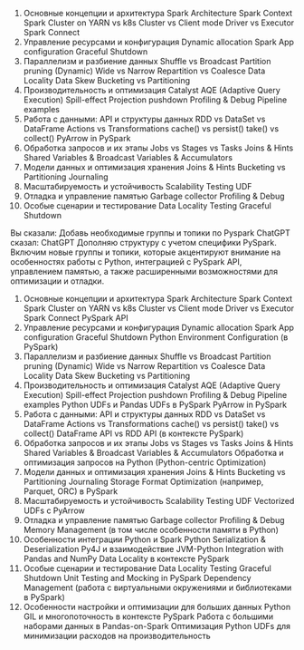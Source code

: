 1. Основные концепции и архитектура Spark
Architecture
Spark Context
Spark Cluster on YARN vs k8s
Cluster vs Client mode
Driver vs Executor
Spark Connect
2. Управление ресурсами и конфигурация
Dynamic allocation
Spark App configuration
Graceful Shutdown
3. Параллелизм и разбиение данных
Shuffle vs Broadcast
Partition pruning (Dynamic)
Wide vs Narrow
Repartition vs Coalesce
Data Locality
Data Skew
Bucketing vs Partitioning
4. Производительность и оптимизация
Catalyst
AQE (Adaptive Query Execution)
Spill-effect
Projection pushdown
Profiling & Debug
Pipeline examples
5. Работа с данными: API и структуры данных
RDD vs DataSet vs DataFrame
Actions vs Transformations
cache() vs persist()
take() vs collect()
PyArrow in PySpark
6. Обработка запросов и их этапы
Jobs vs Stages vs Tasks
Joins & Hints
Shared Variables & Broadcast Variables & Accumulators
7. Модели данных и оптимизация хранения
Joins & Hints
Bucketing vs Partitioning
Journaling
8. Масштабируемость и устойчивость
Scalability
Testing
UDF
9. Отладка и управление памятью
Garbage collector
Profiling & Debug
10. Особые сценарии и тестирование
Data Locality
Testing
Graceful Shutdown





Вы сказали:
Добавь необходимые группы и топики по Pyspark 
ChatGPT сказал:
ChatGPT
Дополняю структуру с учетом специфики PySpark. Включим новые группы и топики, которые акцентируют внимание на особенностях работы с Python, интеграцией с PySpark API, управлением памятью, а также расширенными возможностями для оптимизации и отладки.

1. Основные концепции и архитектура Spark
Architecture
Spark Context
Spark Cluster on YARN vs k8s
Cluster vs Client mode
Driver vs Executor
Spark Connect
PySpark API
2. Управление ресурсами и конфигурация
Dynamic allocation
Spark App configuration
Graceful Shutdown
Python Environment Configuration (в PySpark)
3. Параллелизм и разбиение данных
Shuffle vs Broadcast
Partition pruning (Dynamic)
Wide vs Narrow
Repartition vs Coalesce
Data Locality
Data Skew
Bucketing vs Partitioning
4. Производительность и оптимизация
Catalyst
AQE (Adaptive Query Execution)
Spill-effect
Projection pushdown
Profiling & Debug
Pipeline examples
Python UDFs и Pandas UDFs в PySpark
PyArrow in PySpark
5. Работа с данными: API и структуры данных
RDD vs DataSet vs DataFrame
Actions vs Transformations
cache() vs persist()
take() vs collect()
DataFrame API vs RDD API (в контексте PySpark)
6. Обработка запросов и их этапы
Jobs vs Stages vs Tasks
Joins & Hints
Shared Variables & Broadcast Variables & Accumulators
Обработка и оптимизация запросов на Python (Python-centric Optimization)
7. Модели данных и оптимизация хранения
Joins & Hints
Bucketing vs Partitioning
Journaling
Storage Format Optimization (например, Parquet, ORC) в PySpark
8. Масштабируемость и устойчивость
Scalability
Testing
UDF
Vectorized UDFs с PyArrow
9. Отладка и управление памятью
Garbage collector
Profiling & Debug
Memory Management (в том числе особенности памяти в Python)
10. Особенности интеграции Python и Spark
Python Serialization & Deserialization
Py4J и взаимодействие JVM-Python
Integration with Pandas and NumPy
Data Locality в контексте PySpark
11. Особые сценарии и тестирование
Data Locality
Testing
Graceful Shutdown
Unit Testing and Mocking in PySpark
Dependency Management (работа с виртуальными окружениями и библиотеками в PySpark)
12. Особенности настройки и оптимизации для больших данных
Python GIL и многопоточность в контексте PySpark
Работа с большими наборами данных в Pandas-on-Spark
Оптимизация Python UDFs для минимизации расходов на производительность